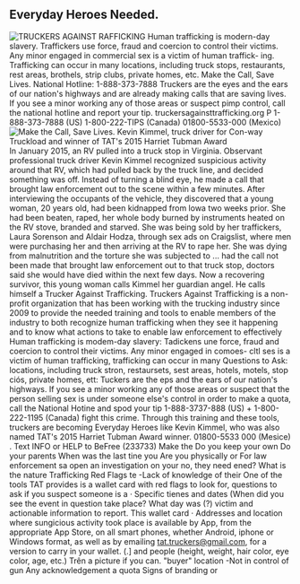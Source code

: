 ## Everyday Heroes Needed.
![TRUCKERS AGAINST RAFFICKING Human trafficking is modern-day slavery. Traffickers use force, fraud and coercion to control their victims. Any minor engaged in commercial sex is a victim of human traffick- ing. Trafficking can occur in many locations, including truck stops, restaurants, rest areas, brothels, strip clubs, private homes, etc. Make the Call, Save Lives. National Hotline: 1-888-373-7888 Truckers are the eyes and the ears of our nation's highways and are already making calls that are saving lives. If you see a minor working any of those areas or suspect pimp control, call the national hotline and report your tip. truckersagainsttrafficking.org P 1-888-373-7888 (US) 1-800-222-TIPS (Canada) 01800-5533-000 (Mexico)]()
![Make the Call, Save Lives. Kevin Kimmel, truck driver for Con-way Truckload and winner of TAT's 2015 Harriet Tubman Award]()
In January 2015, an RV pulled into a truck stop in Virginia. Observant professional truck driver Kevin Kimmel recognized suspicious activity around that RV, which had pulled back by the truck line, and decided something was off. Instead of turning a blind eye, he made a call that brought law enforcement out to the scene within a few minutes. After interviewing the occupants of the vehicle, they discovered that a young woman, 20 years old, had been kidnapped from lowa two weeks prior. She had been beaten, raped, her whole body burned by instruments heated on the RV stove, branded and starved. She was being sold by her traffickers, Laura Sorenson and Aldair Hodza, through sex ads on Craigslist, where men were purchasing her and then arriving at the RV to rape her. She was dying from malnutrition and the torture she was subjected to ... had the call not been made that brought law enforcement out to that truck stop, doctors said she would have died within the next few days. Now a recovering survivor, this young woman calls Kimmel her guardian angel. He calls himself a Trucker Against Trafficking.
Truckers Against Trafficking is a non-profit organization that has been working with the trucking industry since 2009 to provide the needed training and tools to enable members of the industry to both recognize human trafficking when they see it happening and to know what actions to take to enable law enforcement to effectively Human trafficking is modem-day slavery: Tadickens une force, fraud and coercion to control their victims. Any minor engaged in comoes- cltl ses is a victim of human trafficking, trafficking can occur in many Questions to Ask: locations, including truck stron, restaursets, sest areas, hotels, motels, stop ciós, private homes, ett: Tuckers are the eps and the ears of our nation's highways. If you see a minor working any of those areas or suspect that the person selling sex is under someone else's control in order to make a quota, call the National Hotine and spod your tip 1-888-3737-888 (US) + 1-800-222-1195 (Canada) fight this crime. Through this training and these tools, truckers are becoming Everyday Heroes like Kevin Kimmel, who was also named TAT's 2015 Harriet Tubman Award winner. 01800-5533 000 (Mesice) . Text INFO or HELP to BeFree (233733) Make the Do you keep your own Do your parents When was the last tine you Are you physically or For law enforcement sa open an investigation on your no, they need ened? What is the nature Trafficking Red Flags te -Lack of knowledge of their
One of the tools TAT provides is a wallet card with red flags to look for, questions to ask if you suspect someone is a · Specific tienes and dates (When did you see the event in question take place? What day was (?) victim and actionable information to report. This wallet card · Addresses and location where sungicious activity took place is available by App, from the appropriate App Store, on all smart phones, whether Android, iphone or Windows format, as well as by emailing tat.truckers@gmail.com, for a version to carry in your wallet. (.] and people (height, weight, hair color, eye color, age, etc.) Trên a picture if you can. "buyer" location -Not in control of gun Any acknowledgement a quota Signs of branding or